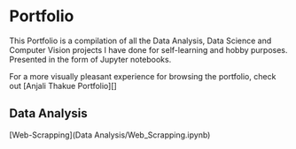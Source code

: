 # Portfolio
This Portfolio is a compilation of all the Data Analysis, Data Science and Computer Vision projects I have done for self-learning and hobby purposes. Presented in the form of Jupyter notebooks.

For a more visually pleasant experience for browsing the portfolio, check out [Anjali Thakue Portfolio][]

## Data Analysis
[Web-Scrapping](Data Analysis/Web_Scrapping.ipynb)
